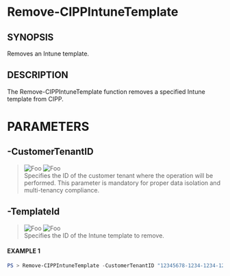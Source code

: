 # Remove-CIPPIntuneTemplate
## SYNOPSIS
Removes an Intune template.
## DESCRIPTION
The Remove-CIPPIntuneTemplate function removes a specified Intune template from CIPP.
# PARAMETERS

## **-CustomerTenantID**
> ![Foo](https://img.shields.io/badge/Type-String-Blue?) ![Foo](https://img.shields.io/badge/Mandatory-TRUE-Red?) \
Specifies the ID of the customer tenant where the operation will be performed. This parameter is mandatory for proper data isolation and multi-tenancy compliance.

  ## **-TemplateId**
> ![Foo](https://img.shields.io/badge/Type-String-Blue?) ![Foo](https://img.shields.io/badge/Mandatory-TRUE-Red?) \
Specifies the ID of the Intune template to remove.

 #### EXAMPLE 1
```powershell
PS > Remove-CIPPIntuneTemplate -CustomerTenantID "12345678-1234-1234-1234-1234567890AB" -TemplateId "98765432-4321-4321-4321-BA0987654321"
```

